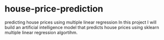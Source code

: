 # house-price-prediction
predicting house prices using multiple linear regression
In this project I will build an artificial intelligence model that predicts house prices using sklearn multiple linear regression algortihm.

